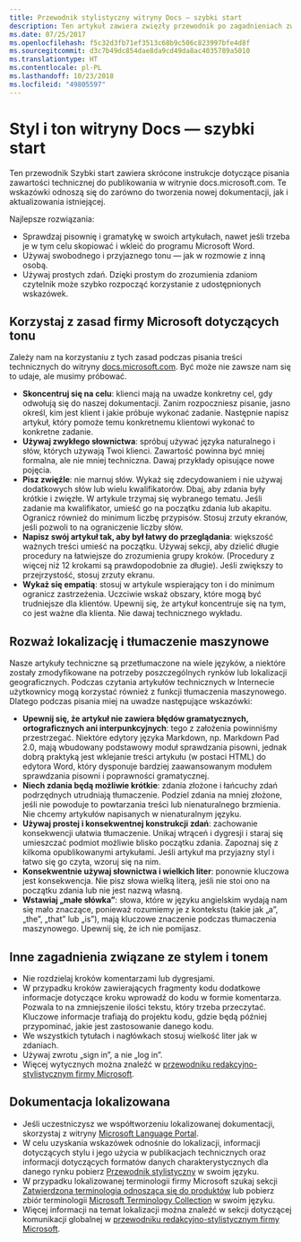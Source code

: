 ```yaml
---
title: Przewodnik stylistyczny witryny Docs — szybki start
description: Ten artykuł zawiera zwięzły przewodnik po zagadnieniach związanych ze stylem, zawierający podstawowe tematy umożliwiające rozpoczęcie pracy z witryną docs.microsoft.com.
ms.date: 07/25/2017
ms.openlocfilehash: f5c32d3fb71ef3513c68b9c506c823997bfe4d8f
ms.sourcegitcommit: d3c7b49dc854dae8da9cd49da8ac4035789a5010
ms.translationtype: HT
ms.contentlocale: pl-PL
ms.lasthandoff: 10/23/2018
ms.locfileid: "49805597"
---
```

# <a name="docs-style-and-voice-quick-start"></a>Styl i ton witryny Docs — szybki start

Ten przewodnik Szybki start zawiera skrócone instrukcje dotyczące pisania zawartości technicznej do publikowania w witrynie docs.microsoft.com. Te wskazówki odnoszą się do zarówno do tworzenia nowej dokumentacji, jak i aktualizowania istniejącej.

Najlepsze rozwiązania:

- Sprawdzaj pisownię i gramatykę w swoich artykułach, nawet jeśli trzeba je w tym celu skopiować i wkleić do programu Microsoft Word.
- Używaj swobodnego i przyjaznego tonu — jak w rozmowie z inną osobą.
- Używaj prostych zdań. Dzięki prostym do zrozumienia zdaniom czytelnik może szybko rozpocząć korzystanie z udostępnionych wskazówek.

## <a name="use-the-microsoft-voice-principles"></a>Korzystaj z zasad firmy Microsoft dotyczących tonu

Zależy nam na korzystaniu z tych zasad podczas pisania treści technicznych do witryny [docs.microsoft.com](https://docs.microsoft.com). Być może nie zawsze nam się to udaje, ale musimy próbować.

- **Skoncentruj się na celu**: klienci mają na uwadze konkretny cel, gdy odwołują się do naszej dokumentacji. Zanim rozpoczniesz pisanie, jasno określ, kim jest klient i jakie próbuje wykonać zadanie. Następnie napisz artykuł, który pomoże temu konkretnemu klientowi wykonać to konkretne zadanie.
- **Używaj zwykłego słownictwa**: spróbuj używać języka naturalnego i słów, których używają Twoi klienci. Zawartość powinna być mniej formalna, ale nie mniej techniczna. Dawaj przykłady opisujące nowe pojęcia.
- **Pisz zwięźle**: nie marnuj słów. Wykaż się zdecydowaniem i nie używaj dodatkowych słów lub wielu kwalifikatorów. Dbaj, aby zdania były krótkie i zwięzłe. W artykule trzymaj się wybranego tematu. Jeśli zadanie ma kwalifikator, umieść go na początku zdania lub akapitu. Ogranicz również do minimum liczbę przypisów. Stosuj zrzuty ekranów, jeśli pozwoli to na ograniczenie liczby słów.
- **Napisz swój artykuł tak, aby był łatwy do przeglądania**: większość ważnych treści umieść na początku. Używaj sekcji, aby dzielić długie procedury na łatwiejsze do zrozumienia grupy kroków. (Procedury z więcej niż 12 krokami są prawdopodobnie za długie). Jeśli zwiększy to przejrzystość, stosuj zrzuty ekranu.
- **Wykaż się empatią**: stosuj w artykule wspierający ton i do minimum ogranicz zastrzeżenia. Uczciwie wskaż obszary, które mogą być trudniejsze dla klientów. Upewnij się, że artykuł koncentruje się na tym, co jest ważne dla klienta. Nie dawaj technicznego wykładu.

## <a name="consider-localization-and-machine-translation"></a>Rozważ lokalizację i tłumaczenie maszynowe

Nasze artykuły techniczne są przetłumaczone na wiele języków, a niektóre zostały zmodyfikowane na potrzeby poszczególnych rynków lub lokalizacji geograficznych. Podczas czytania artykułów technicznych w Internecie użytkownicy mogą korzystać również z funkcji tłumaczenia maszynowego. Dlatego podczas pisania miej na uwadze następujące wskazówki:

- **Upewnij się, że artykuł nie zawiera błędów gramatycznych, ortograficznych ani interpunkcyjnych**: tego z założenia powinniśmy przestrzegać. Niektóre edytory języka Markdown, np. Markdown Pad 2.0, mają wbudowany podstawowy moduł sprawdzania pisowni, jednak dobrą praktyką jest wklejanie treści artykułu (w postaci HTML) do edytora Word, który dysponuje bardziej zaawansowanym modułem sprawdzania pisowni i poprawności gramatycznej.
- **Niech zdania będą możliwie krótkie**: zdania złożone i łańcuchy zdań podrzędnych utrudniają tłumaczenie. Podziel zdania na mniej złożone, jeśli nie powoduje to powtarzania treści lub nienaturalnego brzmienia. Nie chcemy artykułów napisanych w nienaturalnym języku.
- **Używaj prostej i konsekwentnej konstrukcji zdań**: zachowanie konsekwencji ułatwia tłumaczenie. Unikaj wtrąceń i dygresji i staraj się umieszczać podmiot możliwie blisko początku zdania. Zapoznaj się z kilkoma opublikowanymi artykułami. Jeśli artykuł ma przyjazny styl i łatwo się go czyta, wzoruj się na nim.
- **Konsekwentnie używaj słownictwa i wielkich liter**: ponownie kluczowa jest konsekwencja. Nie pisz słowa wielką literą, jeśli nie stoi ono na początku zdania lub nie jest nazwą własną.
- **Wstawiaj „małe słówka”**: słowa, które w języku angielskim wydają nam się mało znaczące, ponieważ rozumiemy je z kontekstu (takie jak „a”, „the”, „that” lub „is”), mają kluczowe znaczenie podczas tłumaczenia maszynowego. Upewnij się, że ich nie pomijasz.

## <a name="other-style-and-voice-issues-to-watch-for"></a>Inne zagadnienia związane ze stylem i tonem

- Nie rozdzielaj kroków komentarzami lub dygresjami.
- W przypadku kroków zawierających fragmenty kodu dodatkowe informacje dotyczące kroku wprowadź do kodu w formie komentarza. Pozwala to na zmniejszenie ilości tekstu, który trzeba przeczytać. Kluczowe informacje trafiają do projektu kodu, gdzie będą później przypominać, jakie jest zastosowanie danego kodu.
- We wszystkich tytułach i nagłówkach stosuj wielkość liter jak w zdaniach.
- Używaj zwrotu „sign in”, a nie „log in”.
- Więcej wytycznych można znaleźć w [przewodniku redakcyjno-stylistycznym firmy Microsoft](https://docs.microsoft.com/style-guide/welcome).

## <a name="localized-documentation"></a>Dokumentacja lokalizowana

- Jeśli uczestniczysz we współtworzeniu lokalizowanej dokumentacji, skorzystaj z witryny [Microsoft Language Portal](https://www.microsoft.com/Language/Default.aspx).
- W celu uzyskania wskazówek odnośnie do lokalizacji, informacji dotyczących stylu i jego użycia w publikacjach technicznych oraz informacji dotyczących formatów danych charakterystycznych dla danego rynku pobierz [Przewodnik stylistyczny](https://www.microsoft.com/Language/StyleGuides) w swoim języku.
- W przypadku lokalizowanej terminologii firmy Microsoft szukaj sekcji [Zatwierdzona terminologia odnosząca się do produktów](https://www.microsoft.com/Language/Default.aspx) lub pobierz zbiór terminologii [Microsoft Terminology Collection](https://www.microsoft.com/language/Terminology) w swoim języku.
- Więcej informacji na temat lokalizacji można znaleźć w sekcji dotyczącej komunikacji globalnej w [przewodniku redakcyjno-stylistycznym firmy Microsoft](https://docs.microsoft.com/style-guide/global-communications).
